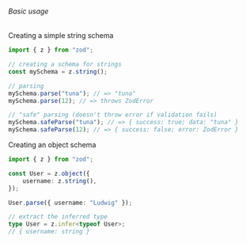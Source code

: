 ###### Basic usage

Creating a simple string schema

```ts
import { z } from "zod";

// creating a schema for strings
const mySchema = z.string();

// parsing
mySchema.parse("tuna"); // => "tuna"
mySchema.parse(12); // => throws ZodError

// "safe" parsing (doesn't throw error if validation fails)
mySchema.safeParse("tuna"); // => { success: true; data: "tuna" }
mySchema.safeParse(12); // => { success: false; error: ZodError }
```

Creating an object schema

```ts
import { z } from "zod";

const User = z.object({
    username: z.string(),
});

User.parse({ username: "Ludwig" });

// extract the inferred type
type User = z.infer<typeof User>;
// { username: string }
```
<!-- 
---
- [Next: Defining schemas](defining-schemas/README.md)
- [Table of Contents](README.md)
-->



<!-- https://pmarsceill.github.io/just-the-docs/ -->
<!-- https://github.com/pmarsceill/just-the-docs/blob/master/_config.yml -->

<!-- ---
title: Basic usage
nav_order: 1
--- -->